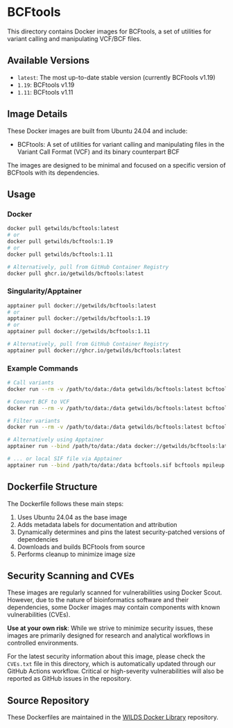 # BCFtools

This directory contains Docker images for BCFtools, a set of utilities for variant calling and manipulating VCF/BCF files.

## Available Versions

- `latest`: The most up-to-date stable version (currently BCFtools v1.19)
- `1.19`: BCFtools v1.19
- `1.11`: BCFtools v1.11

## Image Details

These Docker images are built from Ubuntu 24.04 and include:

- BCFtools: A set of utilities for variant calling and manipulating files in the Variant Call Format (VCF) and its binary counterpart BCF

The images are designed to be minimal and focused on a specific version of BCFtools with its dependencies.

## Usage

### Docker

```bash
docker pull getwilds/bcftools:latest
# or
docker pull getwilds/bcftools:1.19
# or
docker pull getwilds/bcftools:1.11

# Alternatively, pull from GitHub Container Registry
docker pull ghcr.io/getwilds/bcftools:latest
```

### Singularity/Apptainer

```bash
apptainer pull docker://getwilds/bcftools:latest
# or
apptainer pull docker://getwilds/bcftools:1.19
# or
apptainer pull docker://getwilds/bcftools:1.11

# Alternatively, pull from GitHub Container Registry
apptainer pull docker://ghcr.io/getwilds/bcftools:latest
```

### Example Commands

```bash
# Call variants
docker run --rm -v /path/to/data:/data getwilds/bcftools:latest bcftools mpileup -f /data/reference.fa /data/aligned.bam | bcftools call -mv -Ob -o /data/calls.bcf

# Convert BCF to VCF
docker run --rm -v /path/to/data:/data getwilds/bcftools:latest bcftools view /data/calls.bcf > /data/calls.vcf

# Filter variants
docker run --rm -v /path/to/data:/data getwilds/bcftools:latest bcftools filter -i 'QUAL>20' /data/calls.vcf > /data/filtered.vcf

# Alternatively using Apptainer
apptainer run --bind /path/to/data:/data docker://getwilds/bcftools:latest bcftools mpileup -f /data/reference.fa /data/aligned.bam | bcftools call -mv -Ob -o /data/calls.bcf

# ... or local SIF file via Apptainer
apptainer run --bind /path/to/data:/data bcftools.sif bcftools mpileup -f /data/reference.fa /data/aligned.bam | bcftools call -mv -Ob -o /data/calls.bcf
```

## Dockerfile Structure

The Dockerfile follows these main steps:

1. Uses Ubuntu 24.04 as the base image
2. Adds metadata labels for documentation and attribution
3. Dynamically determines and pins the latest security-patched versions of dependencies
4. Downloads and builds BCFtools from source
5. Performs cleanup to minimize image size

## Security Scanning and CVEs

These images are regularly scanned for vulnerabilities using Docker Scout. However, due to the nature of bioinformatics software and their dependencies, some Docker images may contain components with known vulnerabilities (CVEs).

**Use at your own risk**: While we strive to minimize security issues, these images are primarily designed for research and analytical workflows in controlled environments.

For the latest security information about this image, please check the `CVEs.txt` file in this directory, which is automatically updated through our GitHub Actions workflow. Critical or high-severity vulnerabilities will also be reported as GitHub issues in the repository.

## Source Repository

These Dockerfiles are maintained in the [WILDS Docker Library](https://github.com/getwilds/wilds-docker-library) repository.
